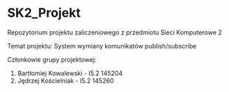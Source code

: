 # SK2_Projekt
Repozytorium projektu zaliczeniowego z przedmiotu Sieci Komputerowe 2

Temat projektu: System wymiany komunikatów publish/subscribe 

Członkowie grupy projektowej:
1. Bartłomiej Kowalewski - I5.2 145204
2. Jędrzej Kościelniak - I5.2 145260
